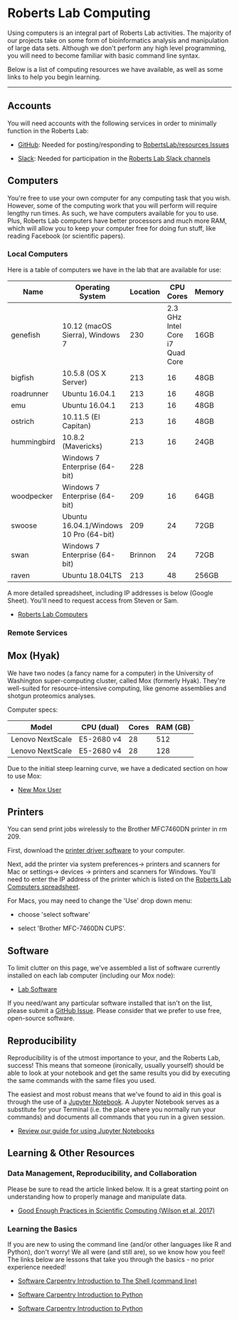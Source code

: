 # Roberts Lab Computing

Using computers is an integral part of Roberts Lab activities. The majority of our projects take on some form of bioinformatics analysis and manipulation of large data sets. Although we don't perform any high level programming, you will need to become familiar with basic command line syntax.

Below is a list of computing resources we have available, as well as some links to help you begin learning.

---

## Accounts

You will need accounts with the following services in order to minimally function in the Roberts Lab:

- [GitHub](github.com): Needed for posting/responding to [RobertsLab/resources Issues](https://github.com/RobertsLab/resources/issues)

- [Slack](slack.com): Needed for participation in the [Roberts Lab Slack channels](genefish.slack.com)

## Computers
You're free to use your own computer for any computing task that you wish. However, some of the computing work that you will perform will require lengthy run times. As such, we have computers available for you to use. Plus, Roberts Lab computers have better processors and much more RAM, which will allow you to keep your computer free for doing fun stuff, like reading Facebook (or scientific papers).

### Local Computers

Here is a table of computers we have in the lab that are available for use:

| Name        | Operating System                       | Location | CPU Cores                       | Memory          | Storage               | Primary Use                              | External Drives |
|-------------|----------------------------------------|----------|---------------------------------|-----------------|-----------------------|------------------------------------------|-----------------|
| genefish    | 10.12 (macOS Sierra), Windows 7        | 230      | 2.3 GHz Intel Core i7 Quad Core | 16GB            | 1TB                   |                                          |                 |
| bigfish     | 10.5.8 (OS X Server)                   | 213      | 16                              | 48GB            | 1.8TB (IPSEG_Storage) |                                          |                 |
| roadrunner  | Ubuntu 16.04.1                         | 213      | 16                              | 48GB            | 1.9TB                 |                                          |                 |
| emu         | Ubuntu 16.04.1                         | 213      | 16                              | 48GB            | 1.9TB                 |                                          |                 |
| ostrich     | 10.11.5 (El Capitan)                   | 213      | 16                              | 48GB            | 1.9TB                 |                                          |                 |
| hummingbird | 10.8.2 (Mavericks)                     | 213      | 16                              | 24GB            | 1.9TB                 |                                          | 1.5TB           |
|             | Windows 7 Enterprise (64-bit)          | 228      |                                 |                 |                       | qPCR                                     |                 |
| woodpecker  | Windows 7 Enterprise (64-bit)          | 209      | 16                              | 64GB            | 2TB                   | Bioanalyzer;NanoDrop;NanoPore;proteomics |                 |
| swoose      | Ubuntu 16.04.1/Windows 10 Pro (64-bit) | 209      | 24                              | 72GB            | 1.5TB                 | Sam                                      | 8TB             |
| swan        | Windows 7 Enterprise (64-bit)          | Brinnon  | 24                              | 72GB            | 500GB                 | titrator                                 |                 |
| raven       | Ubuntu 18.04LTS                        | 213      | 48                              | 256GB           | 1TB                   |                                          | 2 x 1TB         |


A more detailed spreadsheet, including IP addresses is below (Google Sheet). You'll need to request access from Steven or Sam.

- [Roberts Lab Computers](https://docs.google.com/spreadsheets/d/1mtIITcjqZVEQtynYZFdOdx51uXTiXP7Jvvzv_SnWCDY/edit?usp=sharing)

### Remote Services



## Mox (Hyak)

We have two nodes (a fancy name for a computer) in the University of Washington super-computing cluster, called Mox (formerly Hyak). They're well-suited for resource-intensive computing, like genome assemblies and shotgun proteomics analyses.

Computer specs:

| Model | CPU (dual) | Cores | RAM (GB) |
| ----- | ---------- |----- | -------- |
| Lenovo NextScale | E5-2680 v4 | 28 | 512 |
| Lenovo NextScale | E5-2680 v4 | 28 | 128 |

Due to the initial steep learning curve, we have a dedicated section on how to use Mox:

- [New Mox User](mox_Adding-a-User.md)

## Printers
You can send print jobs wirelessly to the Brother MFC7460DN printer in rm 209.

First, download the [printer driver software](https://support.brother.com/g/b/downloadtop.aspx?c=us&lang=en&prod=mfc7460dn_all) to your computer.

Next, add the printer via system preferences-> printers and scanners for Mac or settings-> devices -> printers and scanners for Windows. You'll need to enter the IP address of the printer which is listed on the [Roberts Lab Computers spreadsheet](https://docs.google.com/spreadsheets/d/1mtIITcjqZVEQtynYZFdOdx51uXTiXP7Jvvzv_SnWCDY/edit#gid=0).

For Macs, you may need to change the 'Use' drop down menu:

- choose 'select software'

- select 'Brother MFC-7460DN CUPS'.

## Software

To limit clutter on this page, we've assembled a list of software currently installed on each lab computer (including our Mox node):

- [Lab Software](Lab-Software.md)

If you need/want any particular software installed that isn't on the list, please submit a [GitHub Issue](https://github.com/RobertsLab/resources/issues). Please consider that we prefer to use free, open-source software.

## Reproducibility

Reproducibility is of the utmost importance to your, and the Roberts Lab, success! This means that someone (ironically, usually yourself) should be able to look at your notebook and get the same results you did by executing the same commands with the same files you used.

The easiest and most robust means that we've found to aid in this goal is through the use of a [Jupyter Notebook](http://jupyter.org/). A Jupyter Notebook serves as a substitute for your Terminal (i.e. the place where you normally run your commands) and documents all commands that you run in a given session.


- [Review our guide for using Jupyter Notebooks](Jupyter-Notebook-Guide.md)

## Learning & Other Resources

### Data Management, Reproducibility, and Collaboration

Please be sure to read the article linked below. It is a great starting point on understanding how to properly manage and manipulate data.

- [Good Enough Practices in Scientific Computing (Wilson et al, 2017)](http://journals.plos.org/ploscompbiol/article?id=10.1371/journal.pcbi.1005510)

### Learning the Basics

If you are new to using the command line (and/or other languages like R and Python), don't worry! We all were (and still are), so we know how you feel! The links below are lessons that take you through the basics - no prior experience needed!

- [Software Carpentry Introduction to The Shell (command line)](http://swcarpentry.github.io/shell-novice)

- [Software Carpentry Introduction to Python](http://swcarpentry.github.io/python-novice-inflammation)

- [Software Carpentry Introduction to Python](http://swcarpentry.github.io/r-novice-inflammation)
